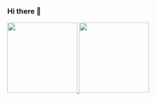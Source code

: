 ### Hi there 👋


<div>
  <a href="https://github.com/rafaballerini">
  <img height="160em" src="https://github-readme-stats.vercel.app/api?username=Tiagonp&show_icons=true&theme=dracula&include_all_commits=true&count_private=true"/>
  <img height="160em" src="https://github-readme-stats.vercel.app/api/top-langs/?username=Tiagonp&layout=compact&langs_count=7&theme=dracula"/>
</div>
